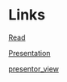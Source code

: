 # Links

[Read](https://www.canva.com/design/DAFTMdl1WR0/gxZc5s_WuC2WNAs9bWpN3g/view?utm_content=DAFTMdl1WR0&utm_campaign=designshare&utm_medium=link2&utm_source=sharebutton)

[Presentation](https://www.canva.com/design/DAFTMdl1WR0/Mz0wCufWztMeWKTqpWfScQ/view?utm_content=DAFTMdl1WR0&utm_campaign=designshare&utm_medium=link&utm_source=publishpresent)

[presentor_view](https://www.canva.com/design/DAFTMdl1WR0/Mz0wCufWztMeWKTqpWfScQ/view?utm_content=DAFTMdl1WR0&utm_campaign=designshare&utm_medium=link&utm_source=publishpresent)
